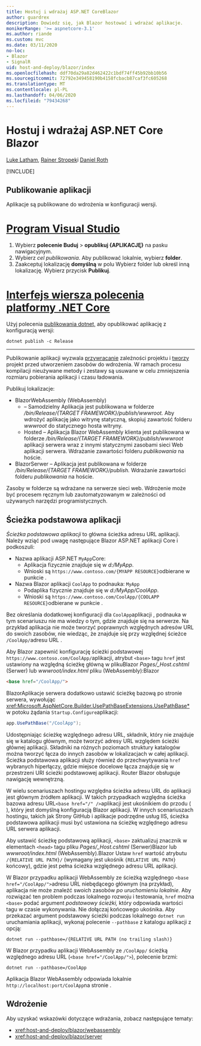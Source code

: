 ```yaml
---
title: Hostuj i wdrażaj ASP.NET CoreBlazor
author: guardrex
description: Dowiedz się, jak Blazor hostować i wdrażać aplikacje.
monikerRange: '>= aspnetcore-3.1'
ms.author: riande
ms.custom: mvc
ms.date: 03/11/2020
no-loc:
- Blazor
- SignalR
uid: host-and-deploy/blazor/index
ms.openlocfilehash: ddf70da29a82d462422c1bdf74ff45b92bb10b56
ms.sourcegitcommit: 72792e349458190b4158fcbacb87caf3fc605268
ms.translationtype: MT
ms.contentlocale: pl-PL
ms.lasthandoff: 04/06/2020
ms.locfileid: "79434268"
---
```

# <a name="host-and-deploy-aspnet-core-blazor"></a>Hostuj i wdrażaj ASP.NET Core Blazor

[Luke Latham](https://github.com/guardrex), [Rainer Stropek](https://www.timecockpit.com)i [Daniel Roth](https://github.com/danroth27)

[!INCLUDE[](~/includes/blazorwasm-preview-notice.md)]

## <a name="publish-the-app"></a>Publikowanie aplikacji

Aplikacje są publikowane do wdrożenia w konfiguracji wersji.

# <a name="visual-studio"></a>[Program Visual Studio](#tab/visual-studio)

1. Wybierz **polecenie Buduj** > **opublikuj {APLIKACJĘ}** na pasku nawigacyjnym.
1. Wybierz *cel publikowania*. Aby publikować lokalnie, wybierz **folder**.
1. Zaakceptuj lokalizację **domyślną** w polu Wybierz folder lub określ inną lokalizację. Wybierz przycisk **Publikuj**.

# <a name="net-core-cli"></a>[Interfejs wiersza polecenia platformy .NET Core](#tab/netcore-cli)

Użyj polecenia [publikowania dotnet,](/dotnet/core/tools/dotnet-publish) aby opublikować aplikację z konfiguracją wersji:

```dotnetcli
dotnet publish -c Release
```

---

Publikowanie aplikacji wyzwala [przywracanie](/dotnet/core/tools/dotnet-restore) zależności projektu i [tworzy](/dotnet/core/tools/dotnet-build) projekt przed utworzeniem zasobów do wdrożenia. W ramach procesu kompilacji nieużywane metody i zestawy są usuwane w celu zmniejszenia rozmiaru pobierania aplikacji i czasu ładowania.

Publikuj lokalizacje:

* BlazorWebAssembly (WebAssembly)
  * &ndash; Samodzielny Aplikacja jest publikowana w folderze */bin/Release/{TARGET FRAMEWORK}/publish/wwwroot.* Aby wdrożyć aplikację jako witrynę statyczną, skopiuj zawartość folderu *wwwroot* do statycznego hosta witryny.
  * Hosted &ndash; Aplikacja Blazor WebAssembly klienta jest publikowana w folderze */bin/Release/{TARGET FRAMEWORK}/publish/wwwroot* aplikacji serwera wraz z innymi statycznymi zasobami sieci Web aplikacji serwera. Wdrażanie zawartości folderu *publikowania* na hoście.
* BlazorSerwer &ndash; Aplikacja jest publikowana w folderze */bin/Release/{TARGET FRAMEWORK}/publish.* Wdrażanie zawartości folderu *publikowania* na hoście.

Zasoby w folderze są wdrażane na serwerze sieci web. Wdrożenie może być procesem ręcznym lub zautomatyzowanym w zależności od używanych narzędzi programistycznych.

## <a name="app-base-path"></a>Ścieżka podstawowa aplikacji

*Ścieżka podstawowa aplikacji* to główna ścieżka adresu URL aplikacji. Należy wziąć pod uwagę następujące Blazor ASP.NET aplikacji Core i podkoszuli:

* Nazwa aplikacji ASP.NET `MyApp`Core:
  * Aplikacja fizycznie znajduje się w *d:/MyApp*.
  * Wnioski są `https://www.contoso.com/{MYAPP RESOURCE}`odbierane w punkcie .
* Nazwa Blazor aplikacji `CoolApp` to podnauka: `MyApp`
  * Podaplika fizycznie znajduje się w *d:/MyApp/CoolApp*.
  * Wnioski są `https://www.contoso.com/CoolApp/{COOLAPP RESOURCE}`odbierane w punkcie .

Bez określania dodatkowej konfiguracji dla `CoolApp`aplikacji , podnauka w tym scenariuszu nie ma wiedzy o tym, gdzie znajduje się na serwerze. Na przykład aplikacja nie może tworzyć poprawnych względnych adresów URL do swoich zasobów, nie wiedząc, że znajduje się przy względnej ścieżce `/CoolApp/`adresu URL .

Aby Blazor zapewnić konfigurację ścieżki podstawowej `https://www.contoso.com/CoolApp/`aplikacji, atrybut `<base>` tagu `href` jest ustawiony na względną ścieżkę główną w plikuBlazor *Pages/_Host.cshtml* (Serwer) lub *wwwroot/index.html* pliku (WebAssembly):Blazor

```html
<base href="/CoolApp/">
```

BlazorAplikacje serwera dodatkowo ustawić ścieżkę bazową po stronie serwera, wywołując <xref:Microsoft.AspNetCore.Builder.UsePathBaseExtensions.UsePathBase*> w potoku żądania `Startup.Configure`aplikacji:

```csharp
app.UsePathBase("/CoolApp");
```

Udostępniając ścieżkę względnego adresu URL, składnik, który nie znajduje się w katalogu głównym, może tworzyć adresy URL względem ścieżki głównej aplikacji. Składniki na różnych poziomach struktury katalogów można tworzyć łącza do innych zasobów w lokalizacjach w całej aplikacji. Ścieżka podstawowa aplikacji służy również do przechwytywania `href` wybranych hiperłączy, gdzie miejsce docelowe łącza znajduje się w przestrzeni URI ścieżki podstawowej aplikacji. Router Blazor obsługuje nawigację wewnętrzną.

W wielu scenariuszach hostingu względna ścieżka adresu URL do aplikacji jest głównym źródłem aplikacji. W takich przypadkach względna ścieżka bazowa adresu URL`<base href="/" />`aplikacji jest ukośnikiem do przodu ( ), który jest domyślną konfiguracją Blazor aplikacji. W innych scenariuszach hostingu, takich jak Strony GitHub i aplikacje podrzędne usług IIS, ścieżka podstawowa aplikacji musi być ustawiona na ścieżkę względnego adresu URL serwera aplikacji.

Aby ustawić ścieżkę podstawową aplikacji, `<base>` zaktualizuj znacznik w elementach `<head>` tagu pliku *Pages/_Host.cshtml* (Serwer)Blazor lub *wwwroot/index.html* (WebAssembly).Blazor Ustaw `href` wartość atrybutu `/{RELATIVE URL PATH}/` (wymagany jest ukośnik `{RELATIVE URL PATH}` końcowy), gdzie jest pełna ścieżka względnego adresu URL aplikacji.

W Blazor przypadku aplikacji WebAssembly ze ścieżką względnego `<base href="/CoolApp/">`adresu URL niebędącego głównym (na przykład), aplikacja nie może znaleźć swoich zasobów *po uruchomieniu lokalnie*. Aby rozwiązać ten problem podczas lokalnego rozwoju i testowania, `href` można `<base>` podać argument *podstawowy ścieżki,* który odpowiada wartości tagu w czasie wykonywania. Nie dołączaj końcowego ukośnika. Aby przekazać argument podstawowy ścieżki podczas lokalnego `dotnet run` uruchamiania aplikacji, wykonaj polecenie `--pathbase` z katalogu aplikacji z opcją:

```dotnetcli
dotnet run --pathbase=/{RELATIVE URL PATH (no trailing slash)}
```

W Blazor przypadku aplikacji WebAssembly ze `/CoolApp/` ścieżką względnego adresu URL (`<base href="/CoolApp/">`), polecenie brzmi:

```dotnetcli
dotnet run --pathbase=/CoolApp
```

Aplikacja Blazor WebAssembly odpowiada lokalnie `http://localhost:port/CoolApp`na stronie .

## <a name="deployment"></a>Wdrożenie

Aby uzyskać wskazówki dotyczące wdrażania, zobacz następujące tematy:

* <xref:host-and-deploy/blazor/webassembly>
* <xref:host-and-deploy/blazor/server>
